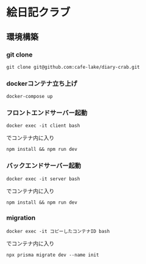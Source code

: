 # 絵日記クラブ
## 環境構築
### git clone
```
git clone git@github.com:cafe-lake/diary-crab.git
```
### dockerコンテナ立ち上げ
```
docker-compose up
```
### フロントエンドサーバー起動
```
docker exec -it client bash
```
でコンテナ内に入り
```
npm install && npm run dev
```

### バックエンドサーバー起動
```
docker exec -it server bash
```
でコンテナ内に入り
```
npm install && npm run dev
```
### migration
```
docker exec -it コピーしたコンテナID bash
```
でコンテナ内に入り
```
npx prisma migrate dev --name init
```